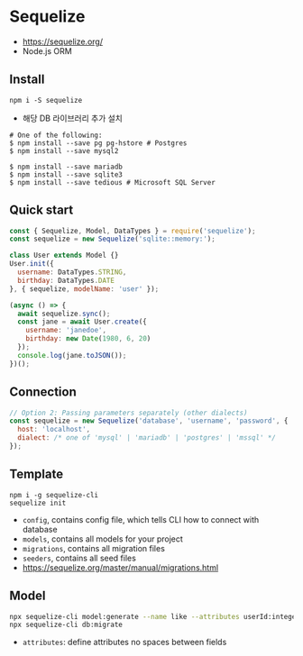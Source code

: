 # Sequelize
* https://sequelize.org/
* Node.js ORM

## Install
```
npm i -S sequelize
```
* 해당 DB 라이브러리 추가 설치

```
# One of the following:
$ npm install --save pg pg-hstore # Postgres
$ npm install --save mysql2

$ npm install --save mariadb
$ npm install --save sqlite3
$ npm install --save tedious # Microsoft SQL Server
```

## Quick start
```js
const { Sequelize, Model, DataTypes } = require('sequelize');
const sequelize = new Sequelize('sqlite::memory:');

class User extends Model {}
User.init({
  username: DataTypes.STRING,
  birthday: DataTypes.DATE
}, { sequelize, modelName: 'user' });

(async () => {
  await sequelize.sync();
  const jane = await User.create({
    username: 'janedoe',
    birthday: new Date(1980, 6, 20)
  });
  console.log(jane.toJSON());
})();
```

## Connection
```js
// Option 2: Passing parameters separately (other dialects)
const sequelize = new Sequelize('database', 'username', 'password', {
  host: 'localhost',
  dialect: /* one of 'mysql' | 'mariadb' | 'postgres' | 'mssql' */
});
```

## Template
```
npm i -g sequelize-cli
sequelize init
```
* `config`, contains config file, which tells CLI how to connect with database
* `models`, contains all models for your project
* `migrations`, contains all migration files
* `seeders`, contains all seed files
* https://sequelize.org/master/manual/migrations.html

## Model
```bash
npx sequelize-cli model:generate --name like --attributes userId:integer,articleId:integer
npx sequelize-cli db:migrate
```
* `attributes`: define attributes no spaces between fields
